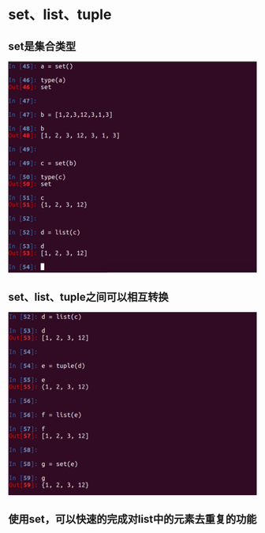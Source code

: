 # set、list、tuple

## set是集合类型

![](images/set.png)

## set、list、tuple之间可以相互转换

![](images/set2.png)

## 使用set，可以快速的完成对list中的元素去重复的功能
